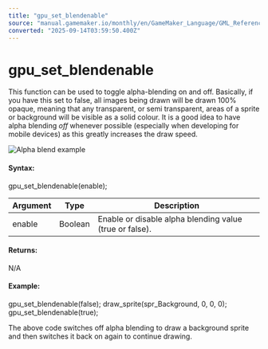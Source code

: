 ```yaml
---
title: "gpu_set_blendenable"
source: "manual.gamemaker.io/monthly/en/GameMaker_Language/GML_Reference/Drawing/GPU_Control/gpu_set_blendenable.htm"
converted: "2025-09-14T03:59:50.400Z"
---
```


# gpu\_set\_blendenable

This function can be used to toggle alpha-blending on and off. Basically, if you have this set to false, all images being drawn will be drawn 100% opaque, meaning that any transparent, or semi transparent, areas of a sprite or background will be visible as a solid colour. It is a good idea to have alpha blending _off_ whenever possible (especially when developing for mobile devices) as this greatly increases the draw speed.

![Alpha blend example](../../../../assets/Images/Scripting_Reference/GML/Reference/Drawing/Alphablend_Image.png)

#### Syntax:

gpu\_set\_blendenable(enable);

| Argument | Type | Description |
| --- | --- | --- |
| enable | Boolean | Enable or disable alpha blending value (true or false). |

#### Returns:

N/A

#### Example:

gpu\_set\_blendenable(false);
draw\_sprite(spr\_Background, 0, 0, 0);
gpu\_set\_blendenable(true);

The above code switches off alpha blending to draw a background sprite and then switches it back on again to continue drawing.